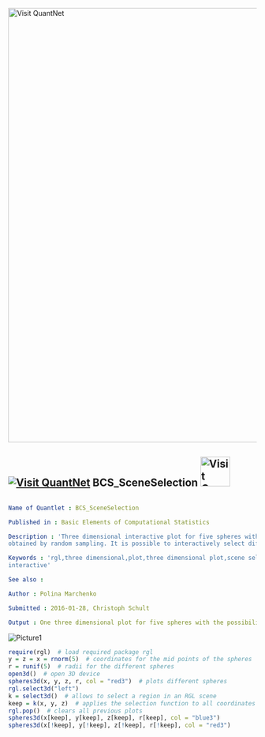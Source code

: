 
[<img src="https://github.com/QuantLet/Styleguide-and-FAQ/blob/master/pictures/banner.png" width="880" alt="Visit QuantNet">](http://quantlet.de/index.php?p=info)

## [<img src="https://github.com/QuantLet/Styleguide-and-Validation-procedure/blob/master/pictures/qloqo.png" alt="Visit QuantNet">](http://quantlet.de/) **BCS_SceneSelection** [<img src="https://github.com/QuantLet/Styleguide-and-Validation-procedure/blob/master/pictures/QN2.png" width="60" alt="Visit QuantNet 2.0">](http://quantlet.de/d3/ia)

```yaml

Name of Quantlet : BCS_SceneSelection

Published in : Basic Elements of Computational Statistics

Description : 'Three dimensional interactive plot for five spheres with coordiantes and radii
obtained by random sampling. It is possible to interactively select different scenes of the plot.'

Keywords : 'rgl,three dimensional,plot,three dimensional plot,scene selection, selection,
interactive'

See also :

Author : Polina Marchenko

Submitted : 2016-01-28, Christoph Schult

Output : One three dimensional plot for five spheres with the possibility to select scenes.

```

![Picture1](BCS_SceneSelection.png)


```r
require(rgl)  # load required package rgl
y = z = x = rnorm(5)  # coordinates for the mid points of the spheres
r = runif(5)  # radii for the different spheres
open3d()  # open 3D device
spheres3d(x, y, z, r, col = "red3")  # plots different spheres
rgl.select3d("left")
k = select3d()  # allows to select a region in an RGL scene
keep = k(x, y, z)  # applies the selection function to all coordinates
rgl.pop()  # clears all previous plots
spheres3d(x[keep], y[keep], z[keep], r[keep], col = "blue3")
spheres3d(x[!keep], y[!keep], z[!keep], r[!keep], col = "red3")
```

